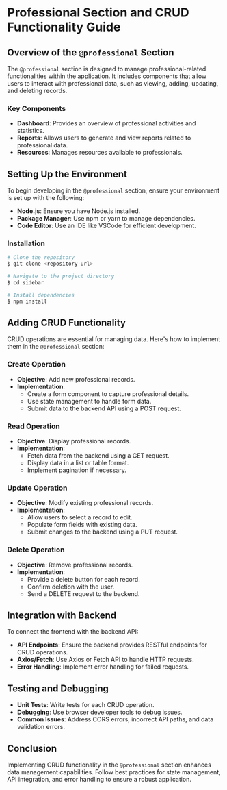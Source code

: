 # Professional Section and CRUD Functionality Guide

## Overview of the `@professional` Section

The `@professional` section is designed to manage professional-related functionalities within the application. It includes components that allow users to interact with professional data, such as viewing, adding, updating, and deleting records.

### Key Components
- **Dashboard**: Provides an overview of professional activities and statistics.
- **Reports**: Allows users to generate and view reports related to professional data.
- **Resources**: Manages resources available to professionals.

## Setting Up the Environment

To begin developing in the `@professional` section, ensure your environment is set up with the following:

- **Node.js**: Ensure you have Node.js installed.
- **Package Manager**: Use npm or yarn to manage dependencies.
- **Code Editor**: Use an IDE like VSCode for efficient development.

### Installation
```bash
# Clone the repository
$ git clone <repository-url>

# Navigate to the project directory
$ cd sidebar

# Install dependencies
$ npm install
```

## Adding CRUD Functionality

CRUD operations are essential for managing data. Here's how to implement them in the `@professional` section:

### Create Operation
- **Objective**: Add new professional records.
- **Implementation**:
  - Create a form component to capture professional details.
  - Use state management to handle form data.
  - Submit data to the backend API using a POST request.

### Read Operation
- **Objective**: Display professional records.
- **Implementation**:
  - Fetch data from the backend using a GET request.
  - Display data in a list or table format.
  - Implement pagination if necessary.

### Update Operation
- **Objective**: Modify existing professional records.
- **Implementation**:
  - Allow users to select a record to edit.
  - Populate form fields with existing data.
  - Submit changes to the backend using a PUT request.

### Delete Operation
- **Objective**: Remove professional records.
- **Implementation**:
  - Provide a delete button for each record.
  - Confirm deletion with the user.
  - Send a DELETE request to the backend.

## Integration with Backend

To connect the frontend with the backend API:

- **API Endpoints**: Ensure the backend provides RESTful endpoints for CRUD operations.
- **Axios/Fetch**: Use Axios or Fetch API to handle HTTP requests.
- **Error Handling**: Implement error handling for failed requests.

## Testing and Debugging

- **Unit Tests**: Write tests for each CRUD operation.
- **Debugging**: Use browser developer tools to debug issues.
- **Common Issues**: Address CORS errors, incorrect API paths, and data validation errors.

## Conclusion

Implementing CRUD functionality in the `@professional` section enhances data management capabilities. Follow best practices for state management, API integration, and error handling to ensure a robust application. 